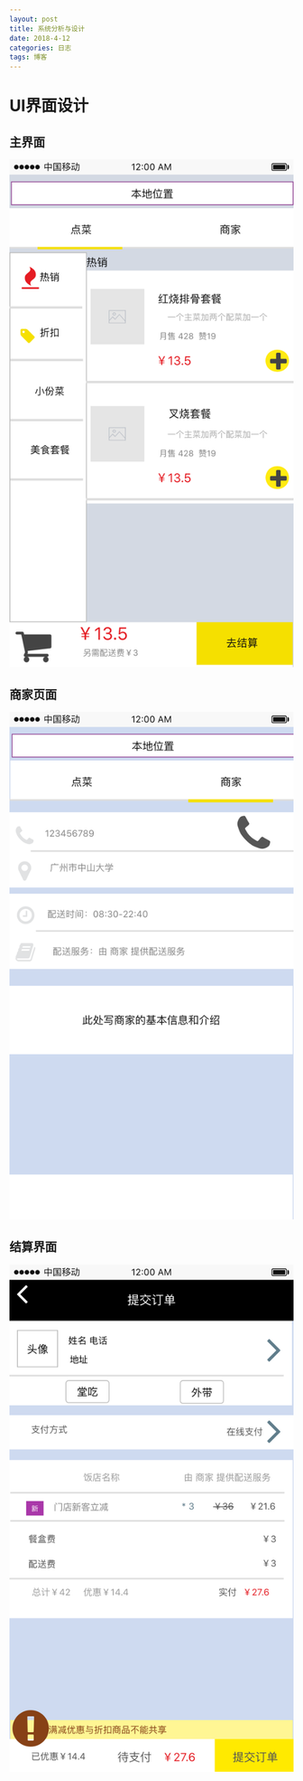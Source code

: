 ```yaml
---
layout: post
title: 系统分析与设计
date: 2018-4-12
categories: 日志
tags: 博客
---
```


# UI界面设计

## 主界面

![UMLet](https://github.com/MengfanHe/photoes/raw/master/1_%E4%B8%BB%E9%A1%B5.png)

## 商家页面

![UMLet](https://github.com/MengfanHe/photoes/raw/master/2_%E9%A1%B5%E9%9D%A22.png)

## 结算界面

![UMLet](https://github.com/MengfanHe/photoes/raw/master/4_%E7%BB%93%E7%AE%97.png)
